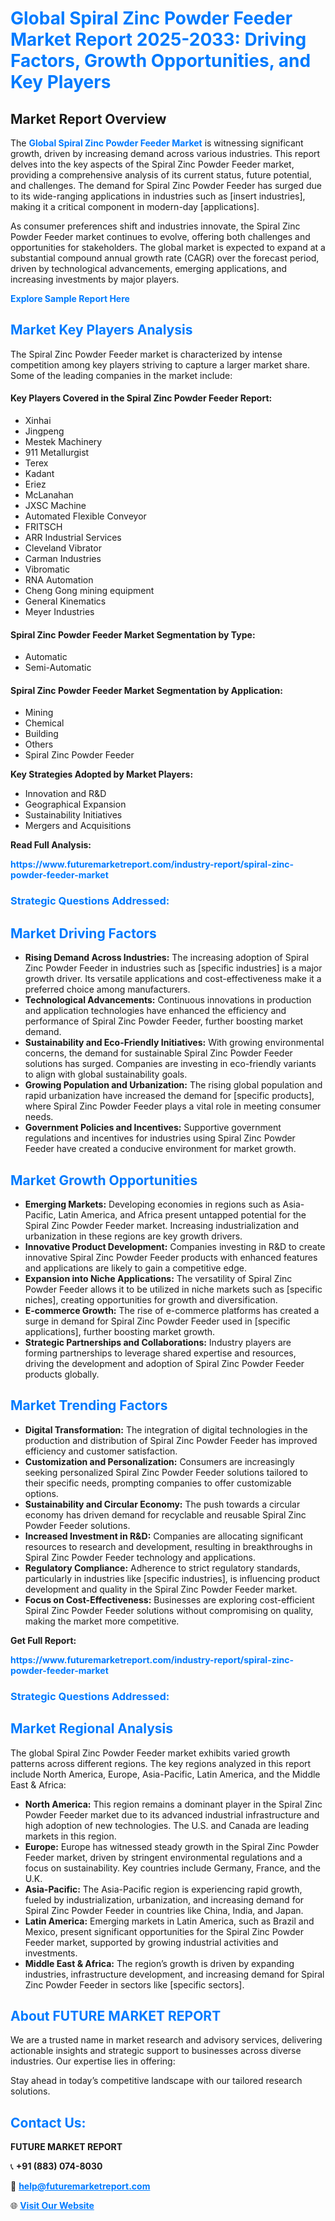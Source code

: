 <h1 style="color: #007BFF;">Global Spiral Zinc Powder Feeder Market Report 2025-2033: Driving Factors, Growth Opportunities, and Key Players</h1>

<section id="overview">
<h2>Market Report Overview</h2>
<p>The <a href="https://www.futuremarketreport.com/industry-report/spiral-zinc-powder-feeder-market" style="color: #007BFF; text-decoration: none;"><strong>Global Spiral Zinc Powder Feeder Market</strong></a> is witnessing significant growth, driven by increasing demand across various industries. This report delves into the key aspects of the Spiral Zinc Powder Feeder market, providing a comprehensive analysis of its current status, future potential, and challenges. The demand for Spiral Zinc Powder Feeder has surged due to its wide-ranging applications in industries such as [insert industries], making it a critical component in modern-day [applications].</p>
<p>As consumer preferences shift and industries innovate, the Spiral Zinc Powder Feeder market continues to evolve, offering both challenges and opportunities for stakeholders. The global market is expected to expand at a substantial compound annual growth rate (CAGR) over the forecast period, driven by technological advancements, emerging applications, and increasing investments by major players.</p>
</section>

<section id="overview">
<p><a href="https://www.futuremarketreport.com/request-sample/reportId=128273" style="color: #007BFF; text-decoration: none;"><strong>Explore Sample Report Here</strong></a></p>
</section>

<section id="key-players">
<h2 style="color: #007BFF;">Market Key Players Analysis</h2>
<p>The Spiral Zinc Powder Feeder market is characterized by intense competition among key players striving to capture a larger market share. Some of the leading companies in the market include:</p>
<h4>Key Players Covered in the Spiral Zinc Powder Feeder Report:</h4>
<ul><li>Xinhai</li><li>Jingpeng</li><li>Mestek Machinery</li><li>911 Metallurgist</li><li>Terex</li><li>Kadant</li><li>Eriez</li><li>McLanahan</li><li>JXSC Machine</li><li>Automated Flexible Conveyor</li><li>FRITSCH</li><li>ARR Industrial Services</li><li>Cleveland Vibrator</li><li>Carman Industries</li><li>Vibromatic</li><li>RNA Automation</li><li>Cheng Gong mining equipment</li><li>General Kinematics</li><li>Meyer Industries</li></ul>
<h4>Spiral Zinc Powder Feeder Market Segmentation by Type:</h4>
<ul><li>Automatic</li><li>Semi-Automatic</li></ul>

<h4>Spiral Zinc Powder Feeder Market Segmentation by Application:</h4>
<ul><li>Mining</li><li>Chemical</li><li>Building</li><li>Others</li><li>Spiral Zinc Powder Feeder</li></ul>
<p><strong>Key Strategies Adopted by Market Players:</strong></p>
<ul>
<li>Innovation and R&D</li>
<li>Geographical Expansion</li>
<li>Sustainability Initiatives</li>
<li>Mergers and Acquisitions</li>
</ul>
</section>

<section>
<p><strong>Read Full Analysis: </strong></p><a href="https://www.futuremarketreport.com/industry-report/spiral-zinc-powder-feeder-market" style="color: #007BFF; text-decoration: none;"><strong>https://www.futuremarketreport.com/industry-report/spiral-zinc-powder-feeder-market</strong></a>
<h3 style="color: #007BFF;">Strategic Questions Addressed:</h3>
</section>

<section id="driving-factors">
<h2 style="color: #007BFF;">Market Driving Factors</h2>
<ul>
<li><strong>Rising Demand Across Industries:</strong> The increasing adoption of Spiral Zinc Powder Feeder in industries such as [specific industries] is a major growth driver. Its versatile applications and cost-effectiveness make it a preferred choice among manufacturers.</li>
<li><strong>Technological Advancements:</strong> Continuous innovations in production and application technologies have enhanced the efficiency and performance of Spiral Zinc Powder Feeder, further boosting market demand.</li>
<li><strong>Sustainability and Eco-Friendly Initiatives:</strong> With growing environmental concerns, the demand for sustainable Spiral Zinc Powder Feeder solutions has surged. Companies are investing in eco-friendly variants to align with global sustainability goals.</li>
<li><strong>Growing Population and Urbanization:</strong> The rising global population and rapid urbanization have increased the demand for [specific products], where Spiral Zinc Powder Feeder plays a vital role in meeting consumer needs.</li>
<li><strong>Government Policies and Incentives:</strong> Supportive government regulations and incentives for industries using Spiral Zinc Powder Feeder have created a conducive environment for market growth.</li>
</ul>
</section>

<section id="growth-opportunities">
<h2 style="color: #007BFF;">Market Growth Opportunities</h2>
<ul>
<li><strong>Emerging Markets:</strong> Developing economies in regions such as Asia-Pacific, Latin America, and Africa present untapped potential for the Spiral Zinc Powder Feeder market. Increasing industrialization and urbanization in these regions are key growth drivers.</li>
<li><strong>Innovative Product Development:</strong> Companies investing in R&D to create innovative Spiral Zinc Powder Feeder products with enhanced features and applications are likely to gain a competitive edge.</li>
<li><strong>Expansion into Niche Applications:</strong> The versatility of Spiral Zinc Powder Feeder allows it to be utilized in niche markets such as [specific niches], creating opportunities for growth and diversification.</li>
<li><strong>E-commerce Growth:</strong> The rise of e-commerce platforms has created a surge in demand for Spiral Zinc Powder Feeder used in [specific applications], further boosting market growth.</li>
<li><strong>Strategic Partnerships and Collaborations:</strong> Industry players are forming partnerships to leverage shared expertise and resources, driving the development and adoption of Spiral Zinc Powder Feeder products globally.</li>
</ul>
</section>

<section id="trending-factors">
<h2 style="color: #007BFF;">Market Trending Factors</h2>
<ul>
<li><strong>Digital Transformation:</strong> The integration of digital technologies in the production and distribution of Spiral Zinc Powder Feeder has improved efficiency and customer satisfaction.</li>
<li><strong>Customization and Personalization:</strong> Consumers are increasingly seeking personalized Spiral Zinc Powder Feeder solutions tailored to their specific needs, prompting companies to offer customizable options.</li>
<li><strong>Sustainability and Circular Economy:</strong> The push towards a circular economy has driven demand for recyclable and reusable Spiral Zinc Powder Feeder solutions.</li>
<li><strong>Increased Investment in R&D:</strong> Companies are allocating significant resources to research and development, resulting in breakthroughs in Spiral Zinc Powder Feeder technology and applications.</li>
<li><strong>Regulatory Compliance:</strong> Adherence to strict regulatory standards, particularly in industries like [specific industries], is influencing product development and quality in the Spiral Zinc Powder Feeder market.</li>
<li><strong>Focus on Cost-Effectiveness:</strong> Businesses are exploring cost-efficient Spiral Zinc Powder Feeder solutions without compromising on quality, making the market more competitive.</li>
</ul>
</section>

<section>
<p><strong>Get Full Report: </strong></p><a href="https://www.futuremarketreport.com/industry-report/spiral-zinc-powder-feeder-market" style="color: #007BFF; text-decoration: none;"><strong>https://www.futuremarketreport.com/industry-report/spiral-zinc-powder-feeder-market</strong></a>
<h3 style="color: #007BFF;">Strategic Questions Addressed:</h3>
</section>


<section id="regional-analysis">
<h2 style="color: #007BFF;">Market Regional Analysis</h2>
<p>The global Spiral Zinc Powder Feeder market exhibits varied growth patterns across different regions. The key regions analyzed in this report include North America, Europe, Asia-Pacific, Latin America, and the Middle East & Africa:</p>
<ul>
<li><strong>North America:</strong> This region remains a dominant player in the Spiral Zinc Powder Feeder market due to its advanced industrial infrastructure and high adoption of new technologies. The U.S. and Canada are leading markets in this region.</li>
<li><strong>Europe:</strong> Europe has witnessed steady growth in the Spiral Zinc Powder Feeder market, driven by stringent environmental regulations and a focus on sustainability. Key countries include Germany, France, and the U.K.</li>
<li><strong>Asia-Pacific:</strong> The Asia-Pacific region is experiencing rapid growth, fueled by industrialization, urbanization, and increasing demand for Spiral Zinc Powder Feeder in countries like China, India, and Japan.</li>
<li><strong>Latin America:</strong> Emerging markets in Latin America, such as Brazil and Mexico, present significant opportunities for the Spiral Zinc Powder Feeder market, supported by growing industrial activities and investments.</li>
<li><strong>Middle East & Africa:</strong> The region’s growth is driven by expanding industries, infrastructure development, and increasing demand for Spiral Zinc Powder Feeder in sectors like [specific sectors].</li>
</ul>
</section>

<footer>
<h2 style="color: #007BFF;">About FUTURE MARKET REPORT</h2>
<p>We are a trusted name in market research and advisory services, delivering actionable insights and strategic support to businesses across diverse industries. Our expertise lies in offering:</p>

<p>Stay ahead in today’s competitive landscape with our tailored research solutions.</p>

<h2 style="color: #007BFF;">Contact Us:</h2>
<p><strong>FUTURE MARKET REPORT</strong></p>
<p>📞 <strong>+91 (883) 074-8030</strong></p>
<p>📧 <strong><a href="mailto:help@futuremarketreport.com" style="color: #007BFF;">help@futuremarketreport.com</a></strong></p>
<p>🌐 <strong><a href="https://www.futuremarketreport.com/" style="color: #007BFF;">Visit Our Website</a></strong></p>
</footer>